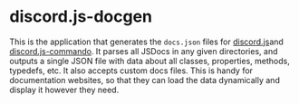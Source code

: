 # discord.js-docgen
This is the application that generates the `docs.json` files for [discord.js](https://github.com/hydrabolt/discord.js)and
[discord.js-commando](https://github.com/Gawdl3y/discord.js-commando). It parses all JSDocs in any given directories, and outputs
a single JSON file with data about all classes, properties, methods, typedefs, etc. It also accepts custom docs files.
This is handy for documentation websites, so that they can load the data dynamically and display it however they need.
